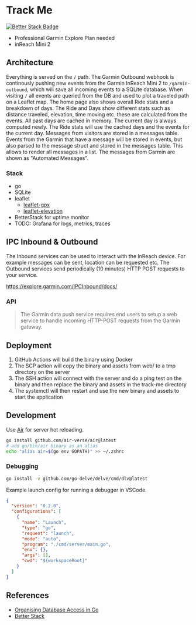 # Track Me

[![Better Stack Badge](https://uptime.betterstack.com/status-badges/v1/monitor/1gy4z.svg)](https://uptime.betterstack.com/?utm_source=status_badge)

- Professional Garmin Explore Plan needed
- inReach Mini 2

## Architecture

Everything is served on the `/` path. The Garmin Outbound webhook is continously pushing new events from the Garmin InReach Mini 2 to `/garmin-outbound`, which will save all incoming events to a SQLite database.
When visiting `/` all events are queried from the DB and used to plot a traveled path on a Leaflet map. The home page also shows overall Ride stats and a breakdown of days.
The Ride and Days show different stats such as distance traveled, elevation, time moving etc. these are calculated from the events.
All past days are cached in memory. The current day is always computed newly. The Ride stats will use the cached days and the events for the current day.
Messages from visitors are stored in a messages table. Events from the Garmin that have a message will be stored in events, but also parsed to the message struct and stored in the messages table. This allows to render all messages in a list. The messages from Garmin are shown as "Automated Messages".

### Stack

- go
- SQLite
- leaflet
  - [leaflet-gpx](https://github.com/mpetazzoni/leaflet-gpx)
  - [leaflet-elevation](https://github.com/Raruto/leaflet-elevation)
- BetterStack for uptime monitor
- TODO: Grafana for logs, metrics, traces

## IPC Inbound & Outbound

The Inbound services can be used to interact with the InReach device. For example messages can be sent, location can be requested etc.
The Outbound services send periodically (10 minutes) HTTP POST requests to your service.

<https://explore.garmin.com/IPCInbound/docs/>

### API

>The Garmin data push service requires end users to setup a web service to handle incoming HTTP-POST requests from the Garmin gateway.

## Deployment

1. GitHub Actions will build the binary using Docker
2. The SCP action will copy the binary and assets from web/ to a tmp directory on the server
3. The SSH action will connect with the server and do a ping test on the binary and then replace the binary and assets in the track-me directory
4. The systemctl will then restart and use the new binary and assets to start the application

## Development

Use [Air](https://github.com/air-verse/air) for server hot reloading.

```sh
go install github.com/air-verse/air@latest
# add go/bin/air binary as an alias
echo "alias air=$(go env GOPATH)" >> ~/.zshrc
```

### Debugging

```sh
go install -v github.com/go-delve/delve/cmd/dlv@latest
```

Example launch config for running a debugger in VSCode.

```json
{
  "version": "0.2.0",
  "configurations": [
    {
      "name": "Launch",
      "type": "go",
      "request": "launch",
      "mode": "auto",
      "program": "./cmd/server/main.go",
      "env": {},
      "args": [],
      "cwd": "${workspaceRoot}"
    }
  ]
}
```

## References

- [Organising Database Access in Go](https://www.alexedwards.net/blog/organising-database-access)
- [Better Stack](https://uptime.betterstack.com/team/245141/monitors/2470355)
